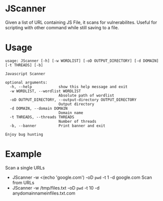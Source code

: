 # JScanner
Given a list of URL containing JS File, it scans for vulnerabilites. Useful for scripting with other command while still saving to a file.

# Usage
```
usage: JScanner [-h] [-w WORDLIST] [-oD OUTPUT_DIRECTORY] [-d DOMAIN] [-t THREADS] [-b]

Javascript Scanner

optional arguments:
  -h, --help            show this help message and exit
  -w WORDLIST, --wordlist WORDLIST
                        Absolute path of wordlist
  -oD OUTPUT_DIRECTORY, --output-directory OUTPUT_DIRECTORY
                        Output directory
  -d DOMAIN, --domain DOMAIN
                        Domain name
  -t THREADS, --threads THREADS
                        Number of threads
  -b, --banner          Print banner and exit

Enjoy bug hunting
```

# Example
Scan a single URLs  
* JScanner -w <(echo 'google.com') -oD `pwd` -t 1 -d google.com
Scan from URLs  
* JScanner -w /tmp/files.txt -oD `pwd` -t 10 -d anydomainnameinfiles.txt.com
